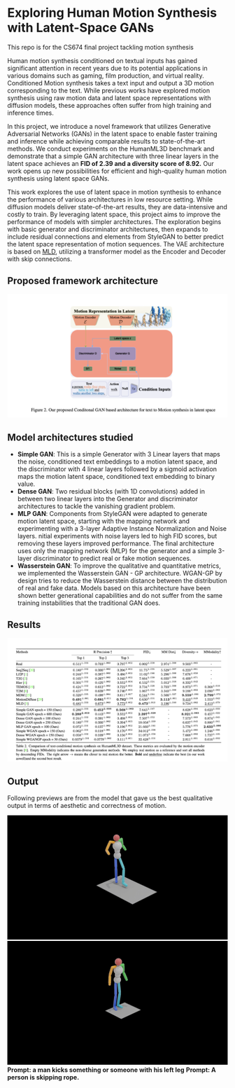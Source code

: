 
# Exploring Human Motion Synthesis with Latent-Space GANs

This repo is for the CS674 final project tackling motion synthesis

Human motion synthesis conditioned on textual inputs has gained significant attention in recent years due to its potential applications in various domains such as gaming, film production, and virtual reality. Conditioned Motion synthesis takes a text input and output a 3D motion corresponding to the text. While previous works have explored motion synthesis using raw motion data and latent space representations with diffusion models, these approaches often suffer from high training and inference times. 

In this project, we introduce a novel framework that utilizes Generative Adversarial Networks (GANs) in the latent space to enable faster training and inference while achieving comparable results to state-of-the-art methods. We conduct experiments on the HumanML3D benchmark and demonstrate that a simple GAN architecture with three linear layers in the latent space achieves an **FID of 2.39 and a diversity score of 8.92.** Our work opens up new possibilities for efficient and high-quality human motion synthesis using latent space GANs.

This work explores the use of latent space in motion synthesis to enhance the performance of various architectures in low resource setting. While diffusion models deliver state-of-the-art results, they are data-intensive and costly to train. By leveraging latent space, this project aims to improve the performance of models with simpler architectures. The exploration begins with basic generator and discriminator architectures, then expands to include residual connections and elements from StyleGAN to better predict the latent space representation of motion sequences. The VAE architecture is based on [MLD](https://github.com/ChenFengYe/motion-latent-diffusion), utilizing a transformer model as the Encoder and Decoder with skip connections.

## Proposed framework architecture

![proposed framework](./demo/data/readme_assets/architecture.png)

## Model architectures studied
- **Simple GAN**: This is a simple Generator with 3 Linear layers that maps the noise, conditioned text embeddings to a motion latent space, and the discriminator with 4 linear layers followed by a sigmoid activation maps the motion latent space, conditioned text embedding to binary value.
- **Dense GAN**: Two residual blocks (with 1D convolutions) added in between two linear layers into the Generator and discriminator architectures to tackle the vanishing gradient problem.
- **MLP GAN**: Components from StyleGAN were adapted to generate motion latent space, starting with the mapping network and experimenting with a 3-layer Adaptive Instance Normalization and Noise layers. nitial experiments with noise layers led to high FID scores, but removing these layers improved performance. The final architecture uses only the mapping network (MLP) for the generator and a simple 3-layer discriminator to predict real or fake motion sequences.
- **Wasserstein GAN**: To improve the qualitative and quantitative metrics, we implemented the Wasserstein GAN - GP architecture. WGAN-GP by design tries to reduce the Wasserstein distance between the distribution of real and fake data. Models based on this architecture have been shown better generational capabilities and do not suffer from the same training instabilities that the traditional GAN does.

## Results
![results](./demo/data/readme_assets/results.png)

## Output

Following previews are from the model that gave us the best qualitative output in terms of aesthetic and correctness of motion.



![example_1](./demo/data/readme_assets/example_0.gif) ![example_2](./demo/data/readme_assets/example_1.gif)
**Prompt: a man kicks something or someone with his left leg** **Prompt: A person is skipping rope.**